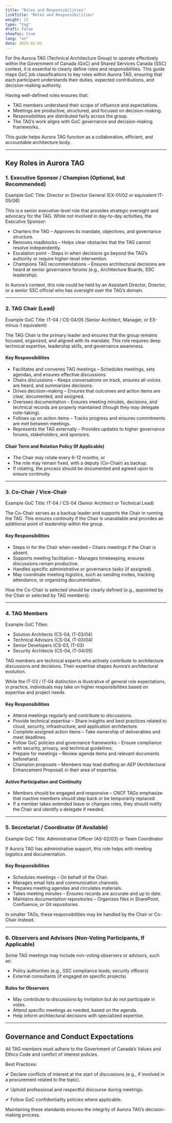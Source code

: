 ```yaml
---
title: "Roles and Responsibilities"
linkTitle: "Roles and Responsibilities"
weight: 15
type: "tag"
draft: false
showToc: true
lang: "en"
date: 2025-01-01
---
```


For the Aurora TAG (Technical Architecture Group) to operate effectively within the Government of Canada (GoC) and Shared Services Canada (SSC) context, it is essential to clearly define roles and responsibilities. This guide maps GoC job classifications to key roles within Aurora TAG, ensuring that each participant understands their duties, expected contributions, and decision-making authority.

Having well-defined roles ensures that:

- TAG members understand their scope of influence and expectations.
- Meetings are productive, structured, and focused on decision-making.
- Responsibilities are distributed fairly across the group.
- The TAG’s work aligns with GoC governance and decision-making frameworks.

This guide helps Aurora TAG function as a collaborative, efficient, and accountable architecture body.

---

## Key Roles in Aurora TAG

### 1. Executive Sponsor / Champion (Optional, but Recommended)

Example GoC Title: Director or Director General (EX-01/02 or equivalent IT-05/06)

This is a senior executive-level role that provides strategic oversight and advocacy for the TAG. While not involved in day-to-day activities, the Executive Sponsor:

- Charters the TAG – Approves its mandate, objectives, and governance structure.
- Removes roadblocks – Helps clear obstacles that the TAG cannot resolve independently.
- Escalation point – Steps in when decisions go beyond the TAG’s authority or require higher-level intervention.
- Champions TAG recommendations – Ensures architectural decisions are heard at senior governance forums (e.g., Architecture Boards, SSC leadership).

In Aurora’s context, this role could be held by an Assistant Director, Director, or a senior SSC official who has oversight over the TAG’s domain.

---

### 2. TAG Chair (Lead)

Example GoC Title: IT-04 / CS-04/05 (Senior Architect, Manager, or EX-minus-1 equivalent)

The TAG Chair is the primary leader and ensures that the group remains focused, organized, and aligned with its mandate. This role requires deep technical expertise, leadership skills, and governance awareness.

#### Key Responsibilities

- Facilitates and convenes TAG meetings – Schedules meetings, sets agendas, and ensures effective discussions.
- Chairs discussions – Keeps conversations on track, ensures all voices are heard, and summarizes decisions.
- Drives decision-making – Ensures that outcomes and action items are clear, documented, and assigned.
- Oversees documentation – Ensures meeting minutes, decisions, and technical records are properly maintained (though they may delegate note-taking).
- Follows up on action items – Tracks progress and ensures commitments are met between meetings.
- Represents the TAG externally – Provides updates to higher governance forums, stakeholders, and sponsors.

#### Chair Term and Rotation Policy (If Applicable)

- The Chair may rotate every 6-12 months, or
- The role may remain fixed, with a deputy (Co-Chair) as backup.
- If rotating, the process should be documented and agreed upon to ensure continuity.

---

### 3. Co-Chair / Vice-Chair

Example GoC Title: IT-04 / CS-04 (Senior Architect or Technical Lead)

The Co-Chair serves as a backup leader and supports the Chair in running the TAG. This ensures continuity if the Chair is unavailable and provides an additional point of leadership within the group.

#### Key Responsibilities

- Steps in for the Chair when needed – Chairs meetings if the Chair is absent.
- Supports meeting facilitation – Manages timekeeping, ensures discussions remain productive.
- Handles specific administrative or governance tasks (if assigned).
- May coordinate meeting logistics, such as sending invites, tracking attendance, or organizing documentation.

How the Co-Chair is selected should be clearly defined (e.g., appointed by the Chair or selected by TAG members).

---

### 4. TAG Members

Example GoC Titles:

- Solution Architects (CS-04, IT-03/04)
- Technical Advisors (CS-04, IT-03/04)
- Senior Developers (CS-03, IT-03)
- Security Architects (CS-04, IT-04/05)

TAG members are technical experts who actively contribute to architecture discussions and decisions. Their expertise shapes Aurora’s architectural evolution.

While the IT-03 / IT-04 distinction is illustrative of general role expectations, in practice, individuals may take on higher responsibilities based on expertise and project needs.

#### Key Responsibilities

- Attend meetings regularly and contribute to discussions.
- Provide technical expertise – Share insights and best practices related to cloud, security, infrastructure, and application architecture.
- Complete assigned action items – Take ownership of deliverables and meet deadlines.
- Follow GoC policies and governance frameworks – Ensure compliance with security, privacy, and technical guidelines.
- Prepare for meetings – Review agenda items and relevant documents beforehand.
- Champion proposals – Members may lead drafting an AEP (Architectural Enhancement Proposal) in their area of expertise.

#### Active Participation and Continuity

- Members should be engaged and responsive – CNCF TAGs emphasize that inactive members should step back or be temporarily replaced.
- If a member takes extended leave or changes roles, they should notify the Chair and identify a delegate if needed.

---

### 5. Secretariat / Coordinator (If Available)

Example GoC Title: Administrative Officer (AS-02/03) or Team Coordinator

If Aurora TAG has administrative support, this role helps with meeting logistics and documentation.

#### Key Responsibilities

- Schedules meetings – On behalf of the Chair.
- Manages email lists and communication channels.
- Prepares meeting agendas and circulates materials.
- Takes meeting minutes – Ensures records are accurate and up to date.
- Maintains documentation repositories – Organizes files in SharePoint, Confluence, or Git repositories.

In smaller TAGs, these responsibilities may be handled by the Chair or Co-Chair instead.

---

### 6. Observers and Advisors (Non-Voting Participants, If Applicable)

Some TAG meetings may include non-voting observers or advisors, such as:

- Policy authorities (e.g., SSC compliance leads, security officers)
- External consultants (if engaged on specific projects)

#### Rules for Observers

- May contribute to discussions by invitation but do not participate in votes.
- Attend specific meetings as needed, based on the agenda.
- Help inform architectural decisions with specialized expertise.

---

## Governance and Conduct Expectations

All TAG members must adhere to the Government of Canada’s Values and Ethics Code and conflict of interest policies.

Best Practices:

✔ Declare conflicts of interest at the start of discussions (e.g., if involved in a procurement related to the topic).

✔ Uphold professional and respectful discourse during meetings.

✔ Follow GoC confidentiality policies where applicable.

Maintaining these standards ensures the integrity of Aurora TAG’s decision-making process.
